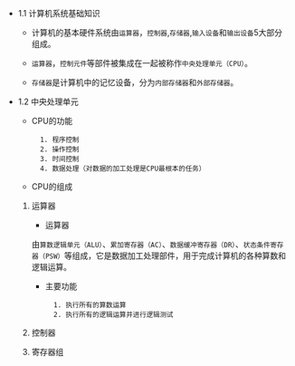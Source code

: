 - 1.1 计算机系统基础知识

	- 计算机的基本硬件系统由`运算器`，`控制器`,`存储器`,`输入设备`和`输出设备`5大部分组成。

	- `运算器`，`控制元件`等部件被集成在一起被称作`中央处理单元（CPU）`。

	- `存储器`是计算机中的记忆设备，分为`内部存储器`和`外部存储器`。

- 1.2 中央处理单元

	- CPU的功能

			1. 程序控制
			2. 操作控制
			3. 时间控制
			4. 数据处理（对数据的加工处理是CPU最根本的任务）

	- CPU的组成

	1. 运算器

		- 运算器
		
		由`算数逻辑单元（ALU）`、`累加寄存器（AC）`、`数据缓冲寄存器（DR）`、`状态条件寄存器（PSW）`等组成，它是数据加工处理部件，用于完成计算机的各种算数和逻辑运算。
		
		- 主要功能

				1. 执行所有的算数运算
				2. 执行所有的逻辑运算并进行逻辑测试
		
	2. 控制器
	3. 寄存器组	

